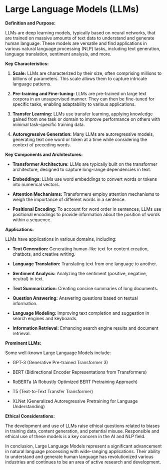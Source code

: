# Large Language Models (LLMs)

**Definition and Purpose:**

LLMs are deep learning models, typically based on neural networks, that are trained on massive amounts of text data to understand and generate human language. These models are versatile and find applications in various natural language processing (NLP) tasks, including text generation, language translation, sentiment analysis, and more.

**Key Characteristics:**

1. **Scale:** LLMs are characterized by their size, often comprising millions to billions of parameters. This scale allows them to capture intricate language patterns.

2. **Pre-training and Fine-tuning:** LLMs are pre-trained on large text corpora in an unsupervised manner. They can then be fine-tuned for specific tasks, enabling adaptability to various applications.

3. **Transfer Learning:** LLMs use transfer learning, applying knowledge gained from one task or domain to improve performance on others with minimal task-specific training data.

4. **Autoregressive Generation:** Many LLMs are autoregressive models, generating text one word or token at a time while considering the context of preceding words.

**Key Components and Architectures:**

- **Transformer Architecture:** LLMs are typically built on the transformer architecture, designed to capture long-range dependencies in text.

- **Embeddings:** LLMs use word embeddings to convert words or tokens into numerical vectors.

- **Attention Mechanisms:** Transformers employ attention mechanisms to weigh the importance of different words in a sentence.

- **Positional Encoding:** To account for word order in sentences, LLMs use positional encodings to provide information about the position of words within a sequence.

**Applications:**

LLMs have applications in various domains, including:

- **Text Generation:** Generating human-like text for content creation, chatbots, and creative writing.

- **Language Translation:** Translating text from one language to another.

- **Sentiment Analysis:** Analyzing the sentiment (positive, negative, neutral) in text.

- **Text Summarization:** Creating concise summaries of long documents.

- **Question Answering:** Answering questions based on textual information.

- **Language Modeling:** Improving text completion and suggestion in search engines and keyboards.

- **Information Retrieval:** Enhancing search engine results and document retrieval.

**Prominent LLMs:**

Some well-known Large Language Models include:

- GPT-3 (Generative Pre-trained Transformer 3)

- BERT (Bidirectional Encoder Representations from Transformers)

- RoBERTa (A Robustly Optimized BERT Pretraining Approach)

- T5 (Text-to-Text Transfer Transformer)

- XLNet (Generalized Autoregressive Pretraining for Language Understanding)

**Ethical Considerations:**

The development and use of LLMs raise ethical questions related to biases in training data, content generation, and potential misuse. Responsible and ethical use of these models is a key concern in the AI and NLP field.

In conclusion, Large Language Models represent a significant advancement in natural language processing with wide-ranging applications. Their ability to understand and generate human language has revolutionized various industries and continues to be an area of active research and development.
